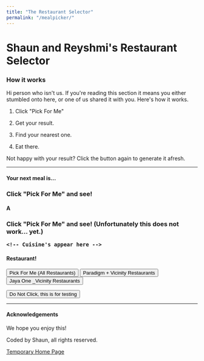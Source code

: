 ```yaml
---
title: "The Restaurant Selector"
permalink: "/mealpicker/"
---
```


# Shaun and Reyshmi's Restaurant Selector

### How it works
Hi person who isn't us. If you're reading this section it means you either stumbled onto here, or one of us shared it with you. Here's how it works.

1) Click "Pick For Me"

2) Get your result.

3) Find your nearest one.

4) Eat there.


Not happy with your result? Click the button again to generate it afresh.

***

#### Your next meal is...

<h3 id="restaurantHTML">
Click "Pick For Me" and see!
    <!-- Brand's appear here -->
</h3>

#### A

<h3 id="cuisineHTML">

Click "Pick For Me" and see! (Unfortunately this does not work... yet.)

    <!-- Cuisine's appear here -->
</h3>

#### Restaurant!

<button onclick="pickClick()">Pick For Me (All Restaurants)</button>
<button onclick="pickClickParadigm">Paradigm + Vicinity Restaurants</button>
<button onclick="pickClickJayaOne">Jaya One _Vicinity Restaurants</button>


<button onclick="pickClickTesting()">Do Not Click, this is for testing</button>


***
#### Acknowledgements
We hope you enjoy this!

Coded by Shaun, all rights reserved.

<a href="/">Temporary Home Page</a>


<script src="../scripts/mealpicker.js"></script>